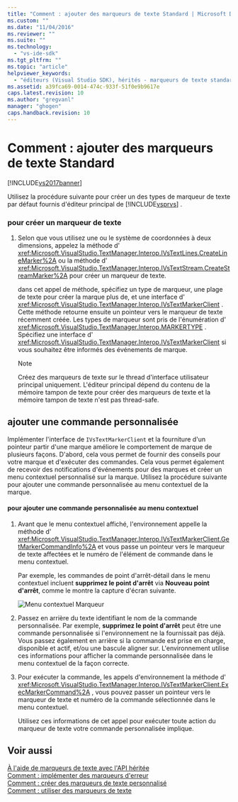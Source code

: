 ```yaml
---
title: "Comment : ajouter des marqueurs de texte Standard | Microsoft Docs"
ms.custom: ""
ms.date: "11/04/2016"
ms.reviewer: ""
ms.suite: ""
ms.technology: 
  - "vs-ide-sdk"
ms.tgt_pltfrm: ""
ms.topic: "article"
helpviewer_keywords: 
  - "éditeurs (Visual Studio SDK), hérités - marqueurs de texte standard"
ms.assetid: a39fca69-0014-474c-933f-51f0e9b9617e
caps.latest.revision: 10
ms.author: "gregvanl"
manager: "ghogen"
caps.handback.revision: 10
---
```

# Comment : ajouter des marqueurs de texte Standard
[!INCLUDE[vs2017banner](../code-quality/includes/vs2017banner.md)]

Utilisez la procédure suivante pour créer un des types de marqueur de texte par défaut fournis d'éditeur principal de [!INCLUDE[vsprvs](../code-quality/includes/vsprvs_md.md)] .  
  
### pour créer un marqueur de texte  
  
1.  Selon que vous utilisez une ou le système de coordonnées à deux dimensions, appelez la méthode d' <xref:Microsoft.VisualStudio.TextManager.Interop.IVsTextLines.CreateLineMarker%2A> ou la méthode d' <xref:Microsoft.VisualStudio.TextManager.Interop.IVsTextStream.CreateStreamMarker%2A> pour créer un marqueur de texte.  
  
     dans cet appel de méthode, spécifiez un type de marqueur, une plage de texte pour créer la marque plus de, et une interface d' <xref:Microsoft.VisualStudio.TextManager.Interop.IVsTextMarkerClient> .  Cette méthode retourne ensuite un pointeur vers le marqueur de texte récemment créée.  Les types de marqueur sont pris de l'énumération d' <xref:Microsoft.VisualStudio.TextManager.Interop.MARKERTYPE> .  Spécifiez une interface d' <xref:Microsoft.VisualStudio.TextManager.Interop.IVsTextMarkerClient> si vous souhaitez être informés des événements de marque.  
  
    > [!NOTE]
    >  Créez des marqueurs de texte sur le thread d'interface utilisateur principal uniquement.  L'éditeur principal dépend du contenu de la mémoire tampon de texte pour créer des marqueurs de texte et la mémoire tampon de texte n'est pas thread\-safe.  
  
## ajouter une commande personnalisée  
 Implémenter l'interface de `IVsTextMarkerClient` et la fourniture d'un pointeur partir d'une marque améliore le comportement de marque de plusieurs façons.  D'abord, cela vous permet de fournir des conseils pour votre marque et d'exécuter des commandes.  Cela vous permet également de recevoir des notifications d'événements pour des marques et créer un menu contextuel personnalisé sur la marque.  Utilisez la procédure suivante pour ajouter une commande personnalisée au menu contextuel de la marque.  
  
#### pour ajouter une commande personnalisée au menu contextuel  
  
1.  Avant que le menu contextuel affiché, l'environnement appelle la méthode d' <xref:Microsoft.VisualStudio.TextManager.Interop.IVsTextMarkerClient.GetMarkerCommandInfo%2A> et vous passe un pointeur vers le marqueur de texte affectées et le numéro de l'élément de commande dans le menu contextuel.  
  
     Par exemple, les commandes de point d'arrêt\-détail dans le menu contextuel incluent **supprimez le point d'arrêt** via **Nouveau point d'arrêt**, comme le montre la capture d'écran suivante.  
  
     ![Menu contextuel Marqueur](~/docs/extensibility/media/vsmarkercontextmenu.gif "vsMarkercontextmenu")  
  
2.  Passez en arrière du texte identifiant le nom de la commande personnalisée.  Par exemple, **supprimez le point d'arrêt** peut être une commande personnalisée si l'environnement ne la fournissait pas déjà.  Vous passez également en arrière si la commande est prise en charge, disponible et actif, et\/ou une bascule aligner sur.  L'environnement utilise ces informations pour afficher la commande personnalisée dans le menu contextuel de la façon correcte.  
  
3.  Pour exécuter la commande, les appels d'environnement la méthode d' <xref:Microsoft.VisualStudio.TextManager.Interop.IVsTextMarkerClient.ExecMarkerCommand%2A> , vous pouvez passer un pointeur vers le marqueur de texte et numéro de la commande sélectionnée dans le menu contextuel.  
  
     Utilisez ces informations de cet appel pour exécuter toute action du marqueur de texte votre commande personnalisée implique.  
  
## Voir aussi  
 [À l'aide de marqueurs de texte avec l'API héritée](../extensibility/using-text-markers-with-the-legacy-api.md)   
 [Comment : implémenter des marqueurs d'erreur](../extensibility/how-to-implement-error-markers.md)   
 [Comment : créer des marqueurs de texte personnalisé](../extensibility/how-to-create-custom-text-markers.md)   
 [Comment : utiliser des marqueurs de texte](../extensibility/how-to-use-text-markers.md)